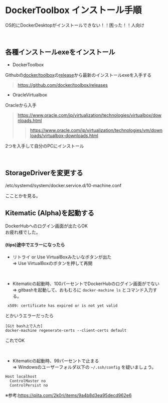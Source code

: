 # DockerToolbox インストール手順

OS的にDockerDesktopがインストールできない！！困った！！人向け

<br />

## 各種インストールexeをインストール

* DockerToolbox  

Githubの[docker/toolbox](https://github.com/docker/toolbox)の[release](https://github.com/docker/toolbox/releases)から最新のインストールexeを入手する  
> https://github.com/docker/toolbox/releases

* OracleVirtualbox

Oracleから入手  
> https://www.oracle.com/jp/virtualization/technologies/virtualbox/downloads.html  
>> https://www.oracle.com/jp/virtualization/technologies/vm/downloads/virtualbox-downloads.html  

2つを入手して自分のPCにインストール

<br />

## StorageDriverを変更する

/etc/systemd/system/docker.service.d/10-machine.conf

こことかを見る。

## Kitematic (Alpha)を起動する

DockerHubへのログイン画面が出たらOK  
お疲れ様でした。
<br />

#### (tips)途中でエラーになったら

* リトライ or Use VirtualBoxみたいなボタンが出た  
⇒ Use VirtualBoxのボタンを押して再開

<br />

* Kitematicの起動時、100パーセントでDockerHubのログイン画面がでない  
⇒ gitbashを起動して、おもむろに `docker-machine ls` とコマンド入力する。

```
 x509: certificate has expired or is not yet valid
```

とかいうエラーだったら

```
[Git bash上で入力]
docker-machine regenerate-certs --client-certs default
```
これでOK

<br />

* Kitematicの起動時、99パーセントで止まる  
⇒ Windowsのユーザーフォルダ以下の `~/.ssh/config` を疑いましょう。

```
Host localhost
  ControlMaster no
  ControlPersist no
```

※参考:https://qiita.com/2k0ri/items/9a4b8d3ea95decd962e6